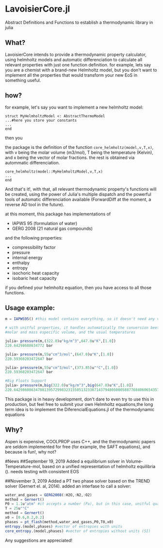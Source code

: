# LavoisierCore.jl
Abstract Definitions and Functions to establish a thermodynamic library in julia

## What?
LavoisierCore intends to provide a thermodynamic property calculator, using helmholtz models and automatic differenciation to calculate all relevant properties with just one function definition. for example, lets say you are a chemist with a brand-new Helmholtz model,
but you don't want to implement all the properties that would transform your new EoS in something useful. 


## how?
for example, let's say you want to implement a new helmholtz model:
```
struct MyHelmholtzModel <: AbstractThermoModel
...#here you store your constants
...
end
```
then you

the package is the definition of the function `core_helmholtz(model,v,T,x)`, with v being the molar volume (m3/mol), T being the temperature (Kelvin), and x being the vector of molar fractions. the rest is obtained via autommatic differenciation.

```
core_helmholtz(model::MyHelmholtzModel,v,T,x)
...
end
```

And that's it!, with that, all relevant thermodynamic property's functions will be created, using the power of Julia's multiple dispatch and the powerful tools of automatic differenciation available (ForwardDiff at the moment, a reverse AD tool in the future).

at this moment, this package has implementations of 
* IAPWS 95 (formulation of water)
* GERG 2008 (21 natural gas compounds)

 and the following properties:

* compressibility factor
* pressure
* internal energy
* enthalpy
* entropy
* isochoric heat capacity
* isobaric heat capacity

if you defined your helmholtz equation, then you have access to all those functions.

## Usage example:
```julia
m = IAPWS95() #this model contains everything, so it doesn't need any variables to be created

# with unitful properties, it handles automatically the conversion beetween molar and mass density, 
#molar and mass especific volume, and the usual temperatures

julia> pressure(m,(322.0)u"kg/m^3",647.0u"K",[1.0])
220.64298608634772 bar

julia> pressure(m,55u"cm^3/mol",(647.0)u"K",[1.0])
220.59360203472647 bar

julia> pressure(m,55u"cm^3/mol",(373.85)u"°C",[1.0])
220.59360203472647 bar

#Big Floats Support
julia> pressure(m,big(322.0)u"kg/m^3",big(647.0)u"K",[1.0])
220.6429860863478813957299832315505132338714379480500058877684060654357069055415 bar

```
This package is in heavy development, don't dare to even try to use this in production, but feel free to submit your own Helmholtz equations,the long term idea is to implement the DiferencialEquations.jl of the thermodynamic equations

## Why?

Aspen is expensive, COOLPROP uses C++, and the thermodynamic papers are seldom implemented for free (for example,
the SAFT equations), and because is fun!, why not?

#News 
##September 19, 2019
Added a equilibrium solver in Volume-Temperature-mol, based on a unified representation
of helmholtz equilibria (). needs testing with consistent EOS

##November 3, 2019
Added a PT two phase solver based on the TREND solver (Gernert el. al, 2014). added an interfase to call a solver:

```julia
water_and_gases = GERG2008(:H2O,:N2,:O2)
method = Gernert()
P0 = 1.1u"atm" #it accepts a number (Pa), but in this case, unitful quantities are better
T = 25u"°C"
method = Gernert()
x0 = [0.6,0.2,0.2]
phases = pt_flash(method,water_and_gases,P0,T0,x0)
entropy.(model,phases) #vector of entropies with units
core_entropy.(model,phases) #vector of entropies without units (SI)
```
Any suggestions are appreciated!



